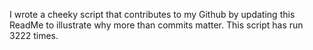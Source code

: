 I wrote a cheeky script that contributes to my Github by updating this ReadMe to illustrate why more than commits matter. This script has run 3222 times.